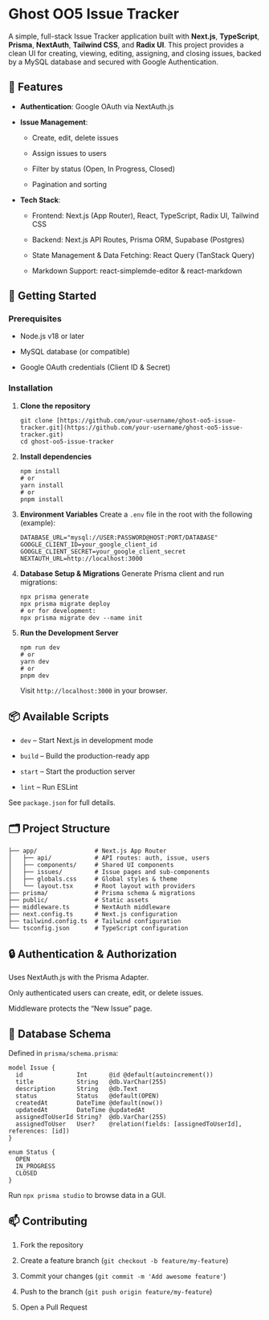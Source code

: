 # Ghost OO5 Issue Tracker

A simple, full-stack Issue Tracker application built with **Next.js**, **TypeScript**, **Prisma**, **NextAuth**, **Tailwind CSS**, and **Radix UI**. This project provides a clean UI for creating, viewing, editing, assigning, and closing issues, backed by a MySQL database and secured with Google Authentication.

## 🔧 Features

* **Authentication**: Google OAuth via NextAuth.js

* **Issue Management**:

  * Create, edit, delete issues

  * Assign issues to users

  * Filter by status (Open, In Progress, Closed)

  * Pagination and sorting

* **Tech Stack**:

  * Frontend: Next.js (App Router), React, TypeScript, Radix UI, Tailwind CSS

  * Backend: Next.js API Routes, Prisma ORM, Supabase (Postgres)

  * State Management & Data Fetching: React Query (TanStack Query)

  * Markdown Support: react-simplemde-editor & react-markdown

## 🚀 Getting Started

### Prerequisites

* Node.js v18 or later

* MySQL database (or compatible)

* Google OAuth credentials (Client ID & Secret)

### Installation

1. **Clone the repository**

   ```
   git clone [https://github.com/your-username/ghost-oo5-issue-tracker.git](https://github.com/your-username/ghost-oo5-issue-tracker.git)
   cd ghost-oo5-issue-tracker

   ```

2. **Install dependencies**

   ```
   npm install
   # or
   yarn install
   # or
   pnpm install

   ```

3. **Environment Variables**
   Create a `.env` file in the root with the following (example):

   ```
   DATABASE_URL="mysql://USER:PASSWORD@HOST:PORT/DATABASE"
   GOOGLE_CLIENT_ID=your_google_client_id
   GOOGLE_CLIENT_SECRET=your_google_client_secret
   NEXTAUTH_URL=http://localhost:3000

   ```

4. **Database Setup & Migrations**
   Generate Prisma client and run migrations:

   ```
   npx prisma generate
   npx prisma migrate deploy
   # or for development:
   npx prisma migrate dev --name init

   ```

5. **Run the Development Server**

   ```
   npm run dev
   # or
   yarn dev
   # or
   pnpm dev

   ```

   Visit `http://localhost:3000` in your browser.

## 📦 Available Scripts

* `dev` – Start Next.js in development mode

* `build` – Build the production-ready app

* `start` – Start the production server

* `lint` – Run ESLint

See `package.json` for full details.

## 🗂 Project Structure

```
├── app/                # Next.js App Router
│   ├── api/            # API routes: auth, issue, users
│   ├── components/     # Shared UI components
│   ├── issues/         # Issue pages and sub-components
│   ├── globals.css     # Global styles & theme
│   └── layout.tsx      # Root layout with providers
├── prisma/             # Prisma schema & migrations
├── public/             # Static assets
├── middleware.ts       # NextAuth middleware
├── next.config.ts      # Next.js configuration
├── tailwind.config.ts  # Tailwind configuration
└── tsconfig.json       # TypeScript configuration

```

## 🔒 Authentication & Authorization

Uses NextAuth.js with the Prisma Adapter.

Only authenticated users can create, edit, or delete issues.

Middleware protects the “New Issue” page.

## 📄 Database Schema

Defined in `prisma/schema.prisma`:

```
model Issue {
  id               Int      @id @default(autoincrement())
  title            String   @db.VarChar(255)
  description      String   @db.Text
  status           Status   @default(OPEN)
  createdAt        DateTime @default(now())
  updatedAt        DateTime @updatedAt
  assignedToUserId String?  @db.VarChar(255)
  assignedToUser   User?    @relation(fields: [assignedToUserId], references: [id])
}

enum Status {
  OPEN
  IN_PROGRESS
  CLOSED
}

```

Run `npx prisma studio` to browse data in a GUI.

## 📫 Contributing

1. Fork the repository

2. Create a feature branch (`git checkout -b feature/my-feature`)

3. Commit your changes (`git commit -m 'Add awesome feature'`)

4. Push to the branch (`git push origin feature/my-feature`)

5. Open a Pull Request
